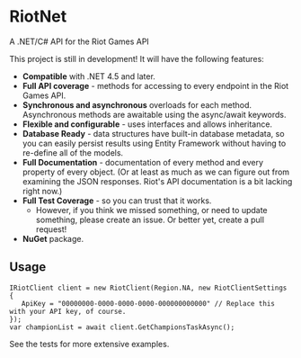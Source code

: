 # RiotNet

A .NET/C# API for the Riot Games API

This project is still in development! It will have the following features:
- **Compatible** with .NET 4.5 and later.
- **Full API coverage** - methods for accessing to every endpoint in the Riot Games API.
- **Synchronous and asynchronous** overloads for each method. Asynchronous methods are awaitable using the async/await keywords.
- **Flexible and configurable** - uses interfaces and allows inheritance.
- **Database Ready** - data structures have built-in database metadata, so you can easily persist results using Entity Framework without having to re-define all of the models.
- **Full Documentation** - documentation of every method and every property of every object. (Or at least as much as we can figure out from examining the JSON responses. Riot's API documentation is a bit lacking right now.)
- **Full Test Coverage** - so you can trust that it works.
  - However, if you think we missed something, or need to update something, please create an issue. Or better yet, create a pull request!
- **NuGet** package.

## Usage

```
IRiotClient client = new RiotClient(Region.NA, new RiotClientSettings
{
   ApiKey = "00000000-0000-0000-0000-000000000000" // Replace this with your API key, of course.
});
var championList = await client.GetChampionsTaskAsync();
```

See the tests for more extensive examples.